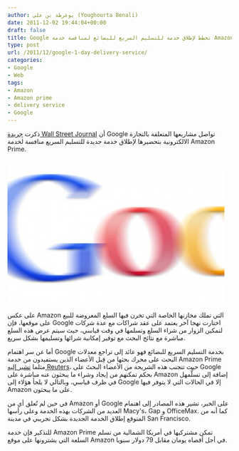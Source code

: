 ```yaml
---
author: يوغرطة بن علي (Youghourta Benali)
date: 2011-12-02 19:44:04+00:00
draft: false
title: Google تخطط لإطلاق خدمة للتسليم السريع للبضائع لمنافسة خدمة Amazon Prime
type: post
url: /2011/12/google-1-day-delivery-service/
categories:
- Google
- Web
tags:
- Amazon
- Amazon prime
- delivery service
- Google
---
```


ذكرت [جريدة Wall Street Journal](http://online.wsj.com/article/SB10001424052970204012004577072323400561792.html?mod=WSJEUROPE_hps_LEFTTopWhatNews) أن Google تواصل مشاريعها المتعلقة بالتجارة الالكترونية بتحضيرها لإطلاق خدمة جديدة للتسليم السريع منافسة لخدمة Amazon Prime.




[![google 1 day delivery service](google-speed.jpg)
](google-speed.jpg)




على عكس Amazon التي تملك مخازنها الخاصة التي تخرن فيها السلع المعروضة للبيع على موقعها، فإن Google اختارت نهجا آخر يعتمد على عقد شراكات مع عدة شركات لتمكين الزوار من شراء السلع وتسلمها في وقت قياسي، حيث سيتم عرض هذه السلع مباشرة مع نتائج البحث مع توفير إمكانية شرائها وتسليمها بشكل سريع.




أما عن سر اهتمام Google بخدمة التسليم السريع للبضائع فهو عائد إلى تراجع معدلات البحث على محرك بحثها من قِبل الأعضاء الذين يستفيدون من خدمة Amazon Prime مثلما [تشير إليه Reuters](http://www.reuters.com/article/2011/12/02/us-google-idUSTRE7B02QW20111202)، حيث تتجنب هذه الشريحة من الأعضاء البحثَ على Google بحكم تمكنهم من إيجاد وشراء ما يبحثون عنه مباشرة على Amazon إضافة إلى تسلُّمهل في ظرف قياسي، وبالتالي لا يلجأ هؤلاء إلى Google إلا في الحالات التي لا يتوفر فيها Amazon على ما يبحثون.




في حين لم تُعلق أي من Amazon أو Google على الخبر، تشير هذه المصادر إلى اهتمام العديد من الشركات بهذه الخدمة وعلى رأسها Macy's، Gap و OfficeMax. كما أنه من المتوقع إطلاق الخدمة الجديدة بشكل تجريبي في مدينة San Francisco.




للتذكير فإن خدمة Amazon Prime تمكن مشتركيها في أمريكا الشمالية من تسلم السلعة التي يشترونها على موقع Amazon في أجل أقصاه يومان مقابل 79 دولار سنويا.
